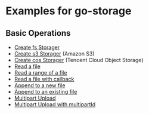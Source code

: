# Examples for go-storage

## Basic Operations

- [Create fs Storager](new_fs.go)
- [Create s3 Storager](new_s3.go) (Amazon S3)
- [Create cos Storager](new_cos.go) (Tencent Cloud Object Storage)
- [Read a file](read.go)
- [Read a range of a file](read.go)
- [Read a file with callback](read.go)
- [Append to a new file](append.go)
- [Append to an existing file](append.go)
- [Multipart Upload](multipart.go)
- [Multipart Upload with multipartId](multipart.go)
